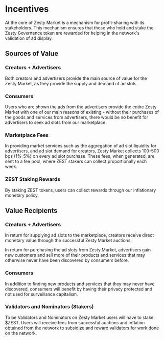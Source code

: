 # Incentives

At the core of Zesty Market is a mechanism for profit-sharing with its stakeholders. This mechanism ensures that those who hold and stake the Zesty Governance token are rewarded for helping in the network's validation of ad display.

## Sources of Value

### Creators + Advertisers

Both creators and advertisers provide the main source of value for the Zesty Market, as they provide the supply and demand of ad slots.

### Consumers

Users who are shown the ads from the advertisers provide the entire Zesty Market with one of our main reasons of existing - without their purchases of the goods and services from advertisers, there would be no benefit for advertisers to seek ad slots from our marketplace.

### Marketplace Fees

In providing market services such as the aggregation of ad slot liquidity for advertisers, and ad slot demand for creators, Zesty Market collects 100-500 bps \(1%-5%\) on every ad slot purchase. These fees, when generated, are sent to a fee pool, where ZEST stakers can collect proportionally each week.

### ZEST Staking Rewards

By staking ZEST tokens, users can collect rewards through our inflationary monetary policy.

## Value Recipients

### Creators + Advertisers

In return for supplying ad slots to the marketplace, creators receive direct monetary value through the successful Zesty Market auctions.

In return for purchasing the ad slots from Zesty Market, advertisers gain new customers and sell more of their products and services that may otherwise never have been discovered by consumers before.

### Consumers

In addition to finding new products and services that they may never have discovered, consumers will benefit by having their privacy protected and not used for surveillance capitalism.

### Validators and Nominators \(Stakers\)

To be Validators and Nominators on Zesty Market users will have to stake $ZEST. Users will receive fees from successful auctions and inflation obtained from the network to subsidize and reward validators for work done on the network.

